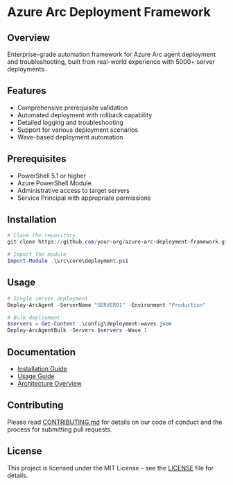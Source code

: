 # Azure Arc Deployment Framework
## Overview
Enterprise-grade automation framework for Azure Arc agent deployment and troubleshooting, built from real-world experience with 5000+ server deployments.

## Features
- Comprehensive prerequisite validation
- Automated deployment with rollback capability
- Detailed logging and troubleshooting
- Support for various deployment scenarios
- Wave-based deployment automation

## Prerequisites
- PowerShell 5.1 or higher
- Azure PowerShell Module
- Administrative access to target servers
- Service Principal with appropriate permissions

## Installation
```powershell
# Clone the repository
git clone https://github.com/your-org/azure-arc-deployment-framework.git

# Import the module
Import-Module .\src\core\deployment.ps1
```

## Usage
```powershell
# Single server deployment
Deploy-ArcAgent -ServerName "SERVER01" -Environment "Production"

# Bulk deployment
$servers = Get-Content .\config\deployment-waves.json
Deploy-ArcAgentBulk -Servers $servers -Wave 1
```

## Documentation

- [Installation Guide](docs/Installation.md)
- [Usage Guide](docs/Usage.md)
- [Architecture Overview](docs/Architecture.md)

## Contributing
Please read [CONTRIBUTING.md](CONTRIBUTING.md) for details on our code of conduct and the process for submitting pull requests.

## License
This project is licensed under the MIT License - see the [LICENSE](LICENSE) file for details.